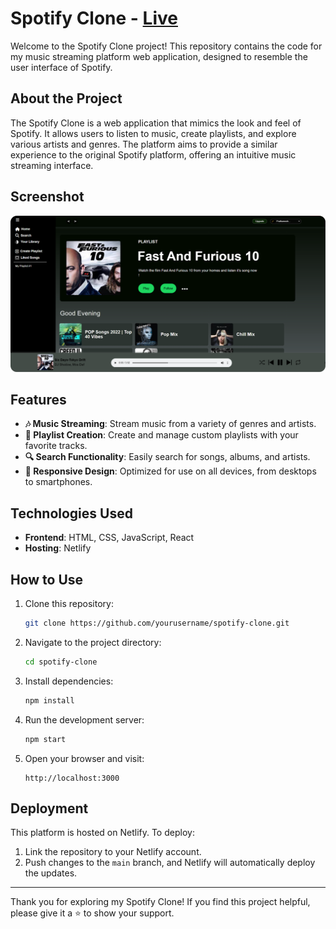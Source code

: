 # Spotify Clone - [Live](https://spotifyclone212002.netlify.app/)

Welcome to the Spotify Clone project! This repository contains the code for my music streaming platform web application, designed to resemble the user interface of Spotify.

## About the Project

The Spotify Clone is a web application that mimics the look and feel of Spotify. It allows users to listen to music, create playlists, and explore various artists and genres. The platform aims to provide a similar experience to the original Spotify platform, offering an intuitive music streaming interface.

## Screenshot

![Spotify Clone Screenshot](./images/spotify.png)

## Features

- **🎶 Music Streaming**: Stream music from a variety of genres and artists.
- **📜 Playlist Creation**: Create and manage custom playlists with your favorite tracks.
- **🔍 Search Functionality**: Easily search for songs, albums, and artists.
- **📱 Responsive Design**: Optimized for use on all devices, from desktops to smartphones.

## Technologies Used

- **Frontend**: HTML, CSS, JavaScript, React
- **Hosting**: Netlify

## How to Use

1. Clone this repository:
   ```bash
   git clone https://github.com/yourusername/spotify-clone.git
   ```
2. Navigate to the project directory:
   ```bash
   cd spotify-clone
   ```
3. Install dependencies:
   ```bash
   npm install
   ```
4. Run the development server:
   ```bash
   npm start
   ```
5. Open your browser and visit:
   ```
   http://localhost:3000
   ```

## Deployment

This platform is hosted on Netlify. To deploy:
1. Link the repository to your Netlify account.
2. Push changes to the `main` branch, and Netlify will automatically deploy the updates.

---

Thank you for exploring my Spotify Clone! If you find this project helpful, please give it a ⭐ to show your support.
